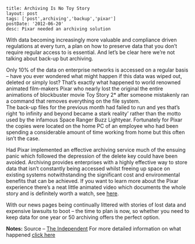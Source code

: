 ```
title: Archiving Is No Toy Story
layout: post
tags: ['post',archiving','backup','pixar']
postDate: '2012-06-20'
desc: Pixar needed an archiving solution
```

With data becoming increasingly more valuable and compliance driven regulations at every turn, a plan on how to preserve data that you don’t require regular access to is essential. And let’s be clear here we’re not talking about back-up but archiving. 

Only 10% of the data on enterprise networks is accessed on a regular basis – have you ever wondered what might happen if this data was wiped out, deleted or simply lost? That’s exactly what happened to world renowned animated film-makers Pixar who nearly lost the original the entire animations of blockbuster movie Toy Story 2* after someone mistakenly ran a command that removes everything on the file system.  
The back-up files for the previous month had failed to run and yes that’s right ‘to infinity and beyond became a stark reality’ rather than the motto used by the infamous Space Ranger Buzz Lightyear. Fortunately for Pixar the copies were located on the home PC of an employee who had been spending a considerable amount of time working from home but this often isn’t the case. 

Had Pixar implemented an effective archiving service much of the ensuing panic which followed the depression of the delete key could have been avoided. Archiving provides enterprises with a highly effective way to store data that isn’t constantly being accessed whilst freeing up space on existing systems notwithstanding the significant cost and environmental benefits that can be achieved. If you want to learn more about the Pixar experience there’s a neat little animated video which documents the whole story and is definitely worth a watch, see [here](http://www.youtube.com/watch?feature=player_embedded&v=EL_g0tyaIeE).  

With our news pages being continually littered with stories of lost data and expensive lawsuits to boot – the time to plan is now, so whether you need to keep data for one year or 50 archiving offers the perfect option.  [](www.arkivum.com)

**Notes:**
Source – [The Independent](http://www.independent.co.uk/arts-entertainment/films/news/pixars-billiondollar-delete-button-nearly-lost-toy-story-2-animation-7758083.html)
For more detailed information on what happened [click here](http://www.quora.com/Pixar-Animation-Studios/Did-Pixar-accidentally-delete-Toy-Story-2-during-production/answer/Oren-Jacob)